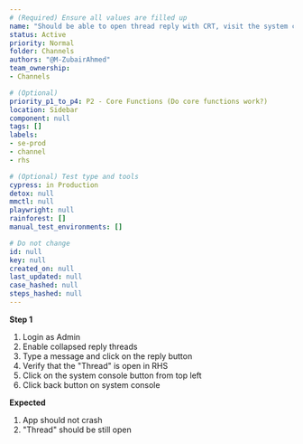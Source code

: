 ```yaml
---
# (Required) Ensure all values are filled up
name: "Should be able to open thread reply with CRT, visit the system console and come back without issues"
status: Active
priority: Normal
folder: Channels
authors: "@M-ZubairAhmed"
team_ownership: 
- Channels

# (Optional)
priority_p1_to_p4: P2 - Core Functions (Do core functions work?)
location: Sidebar
component: null
tags: []
labels:
- se-prod
- channel
- rhs

# (Optional) Test type and tools
cypress: in Production
detox: null
mmctl: null
playwright: null
rainforest: []
manual_test_environments: []

# Do not change
id: null
key: null
created_on: null
last_updated: null
case_hashed: null
steps_hashed: null
---
```


**Step 1**

1. Login as Admin
1. Enable collapsed reply threads
1. Type a message and click on the reply button
1. Verify that the "Thread" is open in RHS
1. Click on the system console button from top left
1. Click back button on system console


**Expected**

1. App should not crash
1. "Thread" should be still open